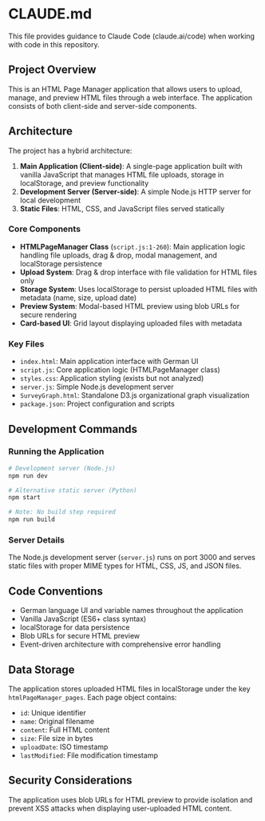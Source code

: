 # CLAUDE.md

This file provides guidance to Claude Code (claude.ai/code) when working with code in this repository.

## Project Overview

This is an HTML Page Manager application that allows users to upload, manage, and preview HTML files through a web interface. The application consists of both client-side and server-side components.

## Architecture

The project has a hybrid architecture:

1. **Main Application (Client-side)**: A single-page application built with vanilla JavaScript that manages HTML file uploads, storage in localStorage, and preview functionality
2. **Development Server (Server-side)**: A simple Node.js HTTP server for local development
3. **Static Files**: HTML, CSS, and JavaScript files served statically

### Core Components

- **HTMLPageManager Class** (`script.js:1-260`): Main application logic handling file uploads, drag & drop, modal management, and localStorage persistence
- **Upload System**: Drag & drop interface with file validation for HTML files only
- **Storage System**: Uses localStorage to persist uploaded HTML files with metadata (name, size, upload date)
- **Preview System**: Modal-based HTML preview using blob URLs for secure rendering
- **Card-based UI**: Grid layout displaying uploaded files with metadata

### Key Files

- `index.html`: Main application interface with German UI
- `script.js`: Core application logic (HTMLPageManager class)
- `styles.css`: Application styling (exists but not analyzed)
- `server.js`: Simple Node.js development server
- `SurveyGraph.html`: Standalone D3.js organizational graph visualization
- `package.json`: Project configuration and scripts

## Development Commands

### Running the Application

```bash
# Development server (Node.js)
npm run dev

# Alternative static server (Python)
npm start

# Note: No build step required
npm run build
```

### Server Details

The Node.js development server (`server.js`) runs on port 3000 and serves static files with proper MIME types for HTML, CSS, JS, and JSON files.

## Code Conventions

- German language UI and variable names throughout the application
- Vanilla JavaScript (ES6+ class syntax)
- localStorage for data persistence
- Blob URLs for secure HTML preview
- Event-driven architecture with comprehensive error handling

## Data Storage

The application stores uploaded HTML files in localStorage under the key `htmlPageManager_pages`. Each page object contains:
- `id`: Unique identifier
- `name`: Original filename
- `content`: Full HTML content
- `size`: File size in bytes
- `uploadDate`: ISO timestamp
- `lastModified`: File modification timestamp

## Security Considerations

The application uses blob URLs for HTML preview to provide isolation and prevent XSS attacks when displaying user-uploaded HTML content.